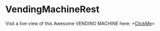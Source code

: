 # VendingMachineRest
Visit a live view of this Awesome VENDING MACHINE here: >[ClickMe](https://pledbetter87.github.io/VendingMachineRest)<
